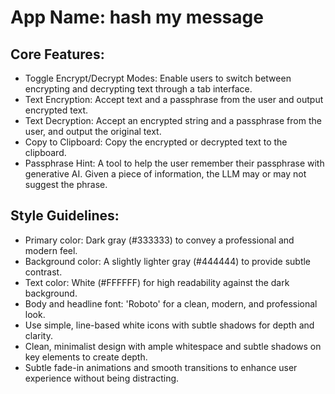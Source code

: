 # **App Name**: hash my message

## Core Features:

- Toggle Encrypt/Decrypt Modes: Enable users to switch between encrypting and decrypting text through a tab interface.
- Text Encryption: Accept text and a passphrase from the user and output encrypted text.
- Text Decryption: Accept an encrypted string and a passphrase from the user, and output the original text.
- Copy to Clipboard: Copy the encrypted or decrypted text to the clipboard.
- Passphrase Hint: A tool to help the user remember their passphrase with generative AI. Given a piece of information, the LLM may or may not suggest the phrase.

## Style Guidelines:

- Primary color: Dark gray (#333333) to convey a professional and modern feel.
- Background color: A slightly lighter gray (#444444) to provide subtle contrast.
- Text color: White (#FFFFFF) for high readability against the dark background.
- Body and headline font: 'Roboto' for a clean, modern, and professional look.
- Use simple, line-based white icons with subtle shadows for depth and clarity.
- Clean, minimalist design with ample whitespace and subtle shadows on key elements to create depth.
- Subtle fade-in animations and smooth transitions to enhance user experience without being distracting.